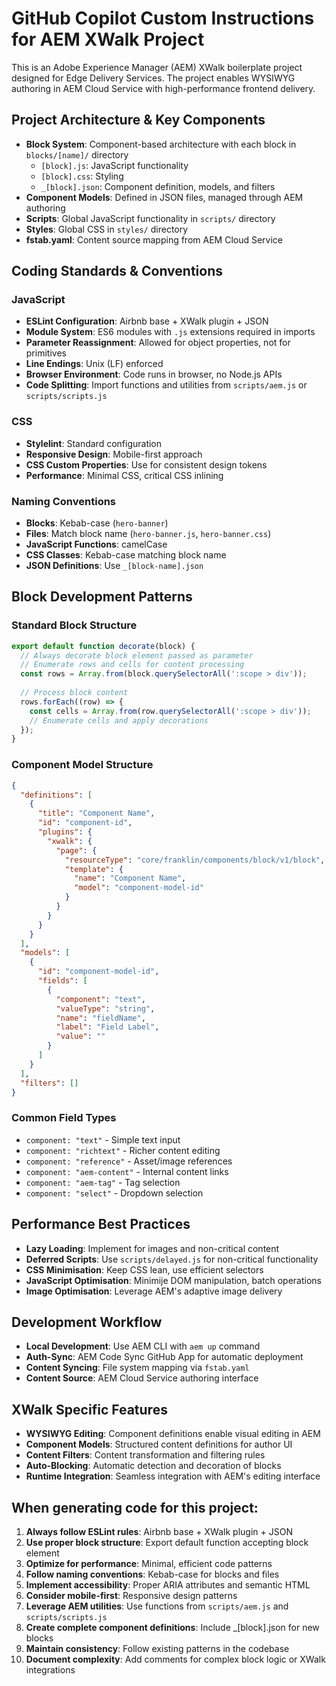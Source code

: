 # GitHub Copilot Custom Instructions for AEM XWalk Project

This is an Adobe Experience Manager (AEM) XWalk boilerplate project designed for Edge Delivery Services. The project enables WYSIWYG authoring in AEM Cloud Service with high-performance frontend delivery.

## Project Architecture & Key Components

- **Block System**: Component-based architecture with each block in `blocks/[name]/` directory
  - `[block].js`: JavaScript functionality
  - `[block].css`: Styling
  - `_[block].json`: Component definition, models, and filters
- **Component Models**: Defined in JSON files, managed through AEM authoring
- **Scripts**: Global JavaScript functionality in `scripts/` directory
- **Styles**: Global CSS in `styles/` directory
- **fstab.yaml**: Content source mapping from AEM Cloud Service

## Coding Standards & Conventions

### JavaScript

- **ESLint Configuration**: Airbnb base + XWalk plugin + JSON
- **Module System**: ES6 modules with `.js` extensions required in imports
- **Parameter Reassignment**: Allowed for object properties, not for primitives
- **Line Endings**: Unix (LF) enforced
- **Browser Environment**: Code runs in browser, no Node.js APIs
- **Code Splitting**: Import functions and utilities from `scripts/aem.js` or `scripts/scripts.js`

### CSS

- **Stylelint**: Standard configuration
- **Responsive Design**: Mobile-first approach
- **CSS Custom Properties**: Use for consistent design tokens
- **Performance**: Minimal CSS, critical CSS inlining

### Naming Conventions

- **Blocks**: Kebab-case (`hero-banner`)
- **Files**: Match block name (`hero-banner.js`, `hero-banner.css`)
- **JavaScript Functions**: camelCase
- **CSS Classes**: Kebab-case matching block name
- **JSON Definitions**: Use `_[block-name].json`

## Block Development Patterns

### Standard Block Structure

```javascript
export default function decorate(block) {
  // Always decorate block element passed as parameter
  // Enumerate rows and cells for content processing
  const rows = Array.from(block.querySelectorAll(':scope > div'));
  
  // Process block content
  rows.forEach((row) => {
    const cells = Array.from(row.querySelectorAll(':scope > div'));
    // Enumerate cells and apply decorations
  });
}
```

### Component Model Structure

```json
{
  "definitions": [
    {
      "title": "Component Name",
      "id": "component-id",
      "plugins": {
        "xwalk": {
          "page": {
            "resourceType": "core/franklin/components/block/v1/block",
            "template": {
              "name": "Component Name",
              "model": "component-model-id"
            }
          }
        }
      }
    }
  ],
  "models": [
    {
      "id": "component-model-id",
      "fields": [
        {
          "component": "text",
          "valueType": "string",
          "name": "fieldName",
          "label": "Field Label",
          "value": ""
        }
      ]
    }
  ],
  "filters": []
}
```

### Common Field Types

- `component: "text"` - Simple text input
- `component: "richtext"` - Richer content editing
- `component: "reference"` - Asset/image references
- `component: "aem-content"` - Internal content links
- `component: "aem-tag"` - Tag selection
- `component: "select"` - Dropdown selection

## Performance Best Practices

- **Lazy Loading**: Implement for images and non-critical content
- **Deferred Scripts**: Use `scripts/delayed.js` for non-critical functionality
- **CSS Minimisation**: Keep CSS lean, use efficient selectors
- **JavaScript Optimisation**: Minimije DOM manipulation, batch operations
- **Image Optimisation**: Leverage AEM's adaptive image delivery

## Development Workflow

- **Local Development**: Use AEM CLI with `aem up` command
- **Auth-Sync**: AEM Code Sync GitHub App for automatic deployment
- **Content Syncing**: File system mapping via `fstab.yaml`
- **Content Source**: AEM Cloud Service authoring interface

## XWalk Specific Features

- **WYSIWYG Editing**: Component definitions enable visual editing in AEM
- **Component Models**: Structured content definitions for author UI
- **Content Filters**: Content transformation and filtering rules
- **Auto-Blocking**: Automatic detection and decoration of blocks
- **Runtime Integration**: Seamless integration with AEM's editing interface

## When generating code for this project:

1. **Always follow ESLint rules**: Airbnb base + XWalk plugin + JSON
2. **Use proper block structure**: Export default function accepting block element
3. **Optimize for performance**: Minimal, efficient code patterns
4. **Follow naming conventions**: Kebab-case for blocks and files
5. **Implement accessibility**: Proper ARIA attributes and semantic HTML
6. **Consider mobile-first**: Responsive design patterns
7. **Leverage AEM utilities**: Use functions from `scripts/aem.js` and `scripts/scripts.js`
8. **Create complete component definitions**: Include _[block].json for new blocks
9. **Maintain consistency**: Follow existing patterns in the codebase
10. **Document complexity**: Add comments for complex block logic or XWalk integrations